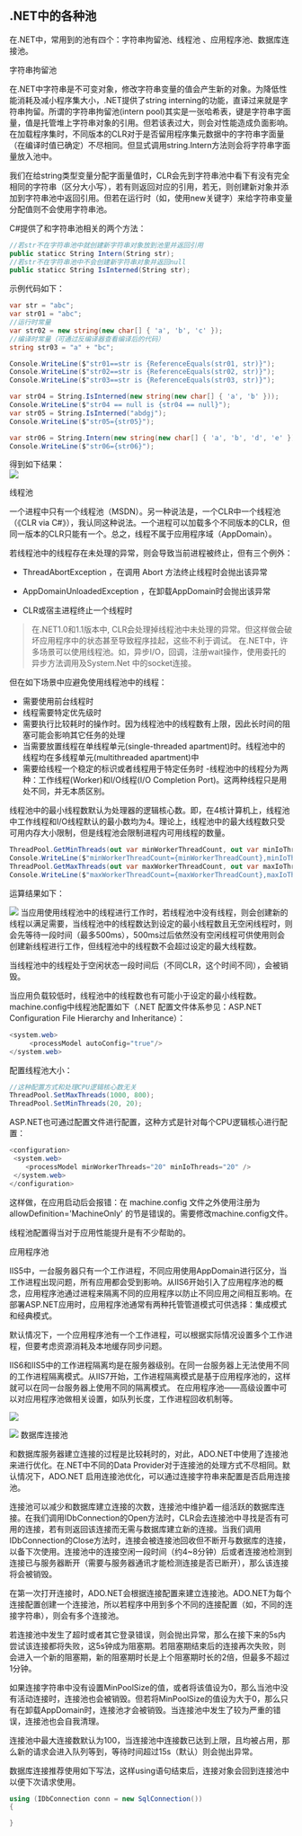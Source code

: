 ## .NET中的各种池

在.NET中，常用到的池有四个：字符串拘留池、线程池 、应用程序池、数据库连接池。

字符串拘留池

在.NET中字符串是不可变对象，修改字符串变量的值会产生新的对象。为降低性能消耗及减小程序集大小，.NET提供了string interning的功能，直译过来就是字符串拘留。所谓的字符串拘留池(intern pool)其实是一张哈希表，键是字符串字面量，值是托管堆上字符串对象的引用。但若该表过大，则会对性能造成负面影响。在加载程序集时，不同版本的CLR对于是否留用程序集元数据中的字符串字面量（在编译时值已确定）不尽相同。但显式调用string.Intern方法则会将字符串字面量放入池中。

我们在给string类型变量分配字面量值时，CLR会先到字符串池中看下有没有完全相同的字符串（区分大小写），若有则返回对应的引用，若无，则创建新对象并添加到字符串池中返回引用。但若在运行时（如，使用new关键字）来给字符串变量分配值则不会使用字符串池。

C#提供了和字符串池相关的两个方法：
```C#
//若str不在字符串池中就创建新字符串对象放到池里并返回引用
public staticc String Intern(String str);
//若str不在字符串池中不会创建新字符串对象并返回null
public staticc String IsInterned(String str);
```
示例代码如下：
```C#
var str = "abc";
var str01 = "abc";
//运行时常量
var str02 = new string(new char[] { 'a', 'b', 'c' });
//编译时常量（可通过反编译器查看编译后的代码）
string str03 = "a" + "bc";

Console.WriteLine($"str01==str is {ReferenceEquals(str01, str)}");
Console.WriteLine($"str02==str is {ReferenceEquals(str02, str)}");
Console.WriteLine($"str03==str is {ReferenceEquals(str03, str)}");

var str04 = String.IsInterned(new string(new char[] { 'a', 'b' }));
Console.WriteLine($"str04 == null is {str04 == null}");
var str05 = String.IsInterned("abdgj");
Console.WriteLine($"str05={str05}");

var str06 = String.Intern(new string(new char[] { 'a', 'b', 'd', 'e' }));
Console.WriteLine($"str06={str06}");
```
得到如下结果：  
![](assets/03/02/06-1524905705000.png)


线程池

一个进程中只有一个线程池（MSDN）。另一种说法是，一个CLR中一个线程池（《CLR via C#》），我认同这种说法。一个进程可以加载多个不同版本的CLR，但同一版本的CLR只能有一个。总之，线程不属于应用程序域（AppDomain）。

若线程池中的线程存在未处理的异常，则会导致当前进程被终止，但有三个例外：

- ThreadAbortException ，在调用 Abort 方法终止线程时会抛出该异常

- AppDomainUnloadedException ，在卸载AppDomain时会抛出该异常

- CLR或宿主进程终止一个线程时

>在.NET1.0和1.1版本中, CLR会处理掉线程池中未处理的异常。但这样做会破坏应用程序中的状态甚至导致程序挂起，这些不利于调试。
在.NET中，许多场景可以使用线程池。如，异步I/O，回调，注册wait操作，使用委托的异步方法调用及System.Net 中的socket连接。

但在如下场景中应避免使用线程池中的线程：

- 需要使用前台线程时
- 线程需要特定优先级时
- 需要执行比较耗时的操作时。因为线程池中的线程数有上限，因此长时间的阻塞可能会影响其它任务的处理
- 当需要放置线程在单线程单元(single-threaded apartment)时。线程池中的线程均在多线程单元(multithreaded apartment)中
- 需要给线程一个稳定的标识或者线程用于特定任务时
-线程池中的线程分为两种：工作线程(Worker)和I/O线程(I/O Completion Port)。这两种线程只是用处不同，并无本质区别。

线程池中的最小线程数默认为处理器的逻辑核心数。即，在4核计算机上，线程池中工作线程和I/O线程默认的最小数均为4。理论上，线程池中的最大线程数只受可用内存大小限制，但是线程池会限制进程内可用线程的数量。
```C#
ThreadPool.GetMinThreads(out var minWorkerThreadCount, out var minIoThreadCount);
Console.WriteLine($"minWorkerThreadCount={minWorkerThreadCount},minIoThreadCount={minIoThreadCount}");
ThreadPool.GetMaxThreads(out var maxWorkerThreadCount, out var maxIoThreadCount);
Console.WriteLine($"maxWorkerThreadCount={maxWorkerThreadCount},maxIoThreadCount={maxIoThreadCount}");
```
运算结果如下：

![](assets/03/02/06-1524905769000.png)
当应用使用线程池中的线程进行工作时，若线程池中没有线程，则会创建新的线程以满足需要，当线程池中的线程数达到设定的最小线程数且无空闲线程时，则会先等待一段时间（最多500ms），500ms过后依然没有空闲线程可供使用则会创建新线程进行工作，但线程池中的线程数不会超过设定的最大线程数。

当线程池中的线程处于空闲状态一段时间后（不同CLR，这个时间不同），会被销毁。

当应用负载较低时，线程池中的线程数也有可能小于设定的最小线程数。
machine.config中线程池配置如下（.NET 配置文件体系参见：ASP.NET Configuration File Hierarchy and Inheritance）：
```C#
<system.web>
     <processModel autoConfig="true"/>
</system.web>
```
配置线程池大小：
```C#
//这种配置方式和处理CPU逻辑核心数无关
ThreadPool.SetMaxThreads(1000, 800);
ThreadPool.SetMinThreads(20, 20);
```
ASP.NET也可通过配置文件进行配置，这种方式是针对每个CPU逻辑核心进行配置：
```C#
<configuration>
 <system.web>
    <processModel minWorkerThreads="20" minIoThreads="20" />
 </system.web>
</configuration>
```
这样做，在应用启动后会报错：在 machine.config 文件之外使用注册为 allowDefinition='MachineOnly' 的节是错误的。需要修改machine.config文件。

线程池配置得当对于应用性能提升是有不少帮助的。

应用程序池

IIS5中，一台服务器只有一个工作进程，不同应用使用AppDomain进行区分，当工作进程出现问题，所有应用都会受到影响。从IIS6开始引入了应用程序池的概念，应用程序池通过进程来隔离不同的应用程序以防止不同应用之间相互影响。在部署ASP.NET应用时，应用程序池通常有两种托管管道模式可供选择：集成模式和经典模式。

默认情况下，一个应用程序池有一个工作进程，可以根据实际情况设置多个工作进程，但要考虑资源消耗及本地缓存同步问题。

IIS6和IIS5中的工作进程隔离均是在服务器级别。在同一台服务器上无法使用不同的工作进程隔离模式。从IIS7开始，工作进程隔离模式是基于应用程序池的，这样就可以在同一台服务器上使用不同的隔离模式。
在应用程序池——高级设置中可以对应用程序池做相关设置，如队列长度，工作进程回收机制等。

 
![](assets/03/02/06-1524905813000.png)
 
![](assets/03/02/06-1524905824000.png)
数据库连接池

和数据库服务器建立连接的过程是比较耗时的，对此，ADO.NET中使用了连接池来进行优化。在.NET中不同的Data Provider对于连接池的处理方式不尽相同。默认情况下，ADO.NET 启用连接池优化，可以通过连接字符串来配置是否启用连接池。

连接池可以减少和数据库建立连接的次数，连接池中维护着一组活跃的数据库连接。在我们调用IDbConnection的Open方法时，CLR会去连接池中寻找是否有可用的连接，若有则返回该连接而无需与数据库建立新的连接。当我们调用IDbConnection的Close方法时，连接会被连接池回收但不断开与数据库的连接，以备下次使用。连接池中的连接空闲一段时间（约4~8分钟）后或者连接池检测到连接已与服务器断开（需要与服务器通讯才能检测连接是否已断开），那么该连接将会被销毁。

在第一次打开连接时，ADO.NET会根据连接配置来建立连接池。ADO.NET为每个连接配置创建一个连接池，所以若程序中用到多个不同的连接配置（如，不同的连接字符串），则会有多个连接池。

若连接池中发生了超时或者其它登录错误，则会抛出异常，那么在接下来的5s内尝试该连接都将失败，这5s钟成为阻塞期。若阻塞期结束后的连接再次失败，则会进入一个新的阻塞期，新的阻塞期时长是上个阻塞期时长的2倍，但最多不超过1分钟。

如果连接字符串中没有设置MinPoolSize的值，或者将该值设为0，那么当池中没有活动连接时，连接池也会被销毁。但若将MinPoolSize的值设为大于0，那么只有在卸载AppDomain时，连接池才会被销毁。当连接池中发生了较为严重的错误，连接池也会自我清理。

连接池中最大连接数默认为100，当连接池中连接数已达到上限，且均被占用，那么新的请求会进入队列等到，等待时间超过15s（默认）则会抛出异常。

数据库连接推荐使用如下写法，这样using语句结束后，连接对象会回到连接池中以便下次请求使用。
```C#
using (IDbConnection conn = new SqlConnection())
{

}
```